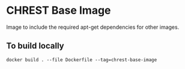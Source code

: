 # CHREST Base Image
Image to include the required apt-get dependencies for other images.

## To build locally

```
docker build . --file Dockerfile --tag=chrest-base-image
```